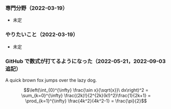### 専門分野（2022-03-19）
- 未定

### やりたいこと（2022-03-19）
- 未定


### GitHub で数式が打てるようになった（2022-05-21，2022-09-03追記）
$\text{A quick brown fox jumps over the lazy dog.}$ 

$$\left(\int_{0}^{\infty} \frac{\sin x}{\sqrt{x}}\ dx\right)^2 =  \sum_{k=0}^{\infty} \frac{(2k)!}{2^{2k}(k!)^2}\frac{1}{2k+1} = \prod_{k=1}^{\infty} \frac{4k^2}{4k^2-1} = \frac{\pi}{2}$$


